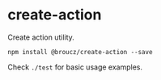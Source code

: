 # create-action

Create action utility.

```
npm install @broucz/create-action --save
```

Check `./test` for basic usage examples.
